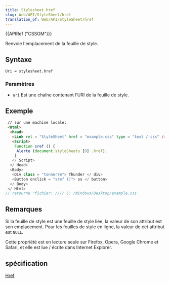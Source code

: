 ```yaml
---
title: Stylesheet.href
slug: Web/API/StyleSheet/href
translation_of: Web/API/StyleSheet/href
---
```

{{APIRef ("CSSOM")}}

Renvoie l'emplacement de la feuille de style.

## Syntaxe

    Uri = stylesheet.href

### Paramètres

- `uri` Est une chaîne contenant l'URI de la feuille de style.

## Exemple

```html
 // sur une machine locale:
 <Html>
  <Head>
   <Link rel = "StyleSheet" href = "example.css" type = "text / css" />
   <Script>
    Function sref () {
     Alerte (document.styleSheets [0] .href);
    }
   </ Script>
  </ Head>
  <Body>
   <Div class = "tonnerre"> Thunder </ div>
   <Button onclick = "sref ()"> ss </ button>
  </ Body>
 </ Html>
// retourne "fichier: //// C: /Windows/Desktop/example.css
```

## Remarques

Si la feuille de style est une feuille de style liée, la valeur de son attribut est son emplacement. Pour les feuilles de style en ligne, la valeur de cet attribut est `NULL`.

Cette propriété est en lecture seule sur Firefox, Opera, Google Chrome et Safari, et elle est lue / écrite dans Internet Explorer.

## spécification

[Href](http://www.w3.org/TR/2000/REC-DOM-Level-2-Style-20001113/stylesheets.html#StyleSheets-StyleSheet-href)

